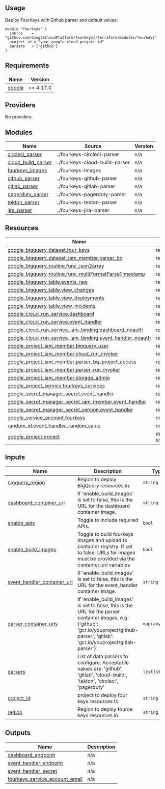 ## Usage
Deploy FourKeys with Github parser and default values:

```hcl
module "fourkeys" {
  source    = "github.com/GoogleCloudPlatform/fourkeys//terraform/modules/fourkeys"
  project_id = "your-google-cloud-project-id"
  parsers   = ['github']
}
```

## Requirements

| Name | Version |
|------|---------|
| <a name="requirement_google"></a> [google](#requirement\_google) | >= 4.17.0 |

## Providers

No providers.

## Modules

| Name | Source | Version |
|------|--------|---------|
| <a name="module_circleci_parser"></a> [circleci\_parser](#module\_circleci\_parser) | ../fourkeys-circleci-parser | n/a |
| <a name="module_cloud_build_parser"></a> [cloud\_build\_parser](#module\_cloud\_build\_parser) | ../fourkeys-cloud-build-parser | n/a |
| <a name="module_fourkeys_images"></a> [fourkeys\_images](#module\_fourkeys\_images) | ../fourkeys-images | n/a |
| <a name="module_github_parser"></a> [github\_parser](#module\_github\_parser) | ../fourkeys-github-parser | n/a |
| <a name="module_gitlab_parser"></a> [gitlab\_parser](#module\_gitlab\_parser) | ../fourkeys-gitlab-parser | n/a |
| <a name="module_pagerduty_parser"></a> [pagerduty\_parser](#module\_pagerduty\_parser) | ../fourkeys-pagerduty-parser | n/a |
| <a name="module_tekton_parser"></a> [tekton\_parser](#module\_tekton\_parser) | ../fourkeys-tekton-parser | n/a |
| <a name="module_jira_parser"></a> [jira\_parser](#module\jira\_parser) | ../fourkeys-jira-parser | n/a |

## Resources

| Name | Type |
|------|------|
| [google_bigquery_dataset.four_keys](https://registry.terraform.io/providers/hashicorp/google/latest/docs/resources/bigquery_dataset) | resource |
| [google_bigquery_dataset_iam_member.parser_bq](https://registry.terraform.io/providers/hashicorp/google/latest/docs/resources/bigquery_dataset_iam_member) | resource |
| [google_bigquery_routine.func_json2array](https://registry.terraform.io/providers/hashicorp/google/latest/docs/resources/bigquery_routine) | resource |
| [google_bigquery_routine.func_multiFormatParseTimestamp](https://registry.terraform.io/providers/hashicorp/google/latest/docs/resources/bigquery_routine) | resource |
| [google_bigquery_table.events_raw](https://registry.terraform.io/providers/hashicorp/google/latest/docs/resources/bigquery_table) | resource |
| [google_bigquery_table.view_changes](https://registry.terraform.io/providers/hashicorp/google/latest/docs/resources/bigquery_table) | resource |
| [google_bigquery_table.view_deployments](https://registry.terraform.io/providers/hashicorp/google/latest/docs/resources/bigquery_table) | resource |
| [google_bigquery_table.view_incidents](https://registry.terraform.io/providers/hashicorp/google/latest/docs/resources/bigquery_table) | resource |
| [google_cloud_run_service.dashboard](https://registry.terraform.io/providers/hashicorp/google/latest/docs/resources/cloud_run_service) | resource |
| [google_cloud_run_service.event_handler](https://registry.terraform.io/providers/hashicorp/google/latest/docs/resources/cloud_run_service) | resource |
| [google_cloud_run_service_iam_binding.dashboard_noauth](https://registry.terraform.io/providers/hashicorp/google/latest/docs/resources/cloud_run_service_iam_binding) | resource |
| [google_cloud_run_service_iam_binding.event_handler_noauth](https://registry.terraform.io/providers/hashicorp/google/latest/docs/resources/cloud_run_service_iam_binding) | resource |
| [google_project_iam_member.bigquery_user](https://registry.terraform.io/providers/hashicorp/google/latest/docs/resources/project_iam_member) | resource |
| [google_project_iam_member.cloud_run_invoker](https://registry.terraform.io/providers/hashicorp/google/latest/docs/resources/project_iam_member) | resource |
| [google_project_iam_member.parser_bq_project_access](https://registry.terraform.io/providers/hashicorp/google/latest/docs/resources/project_iam_member) | resource |
| [google_project_iam_member.parser_run_invoker](https://registry.terraform.io/providers/hashicorp/google/latest/docs/resources/project_iam_member) | resource |
| [google_project_iam_member.storage_admin](https://registry.terraform.io/providers/hashicorp/google/latest/docs/resources/project_iam_member) | resource |
| [google_project_service.fourkeys_services](https://registry.terraform.io/providers/hashicorp/google/latest/docs/resources/project_service) | resource |
| [google_secret_manager_secret.event_handler](https://registry.terraform.io/providers/hashicorp/google/latest/docs/resources/secret_manager_secret) | resource |
| [google_secret_manager_secret_iam_member.event_handler](https://registry.terraform.io/providers/hashicorp/google/latest/docs/resources/secret_manager_secret_iam_member) | resource |
| [google_secret_manager_secret_version.event_handler](https://registry.terraform.io/providers/hashicorp/google/latest/docs/resources/secret_manager_secret_version) | resource |
| [google_service_account.fourkeys](https://registry.terraform.io/providers/hashicorp/google/latest/docs/resources/service_account) | resource |
| [random_id.event_handler_random_value](https://registry.terraform.io/providers/hashicorp/random/latest/docs/resources/id) | resource |
| [google_project.project](https://registry.terraform.io/providers/hashicorp/google/latest/docs/data-sources/project) | data source |


## Inputs

| Name | Description | Type | Default | Required |
|------|-------------|------|---------|:--------:|
| <a name="input_bigquery_region"></a> [bigquery\_region](#input\_bigquery\_region) | Region to deploy BigQuery resources in. | `string` | `"US"` | no |
| <a name="input_dashboard_container_url"></a> [dashboard\_container\_url](#input\_dashboard\_container\_url) | If 'enable\_build\_images' is set to false, this is the URL for the dashboard container image. | `string` | `""` | no |
| <a name="input_enable_apis"></a> [enable\_apis](#input\_enable\_apis) | Toggle to include required APIs. | `bool` | `false` | no |
| <a name="input_enable_build_images"></a> [enable\_build\_images](#input\_enable\_build\_images) | Toggle to build fourkeys images and upload to container registry. If set to false, URLs for images must be provided via the container\_url variables | `bool` | `true` | no |
| <a name="input_event_handler_container_url"></a> [event\_handler\_container\_url](#input\_event\_handler\_container\_url) | If 'enable\_build\_images' is set to false, this is the URL for the event\_handler container image. | `string` | `""` | no |
| <a name="input_parser_container_urls"></a> [parser\_container\_urls](#input\_parser\_container\_urls) | If 'enable\_build\_images' is set to false, this is the URL for the parser container images. e.g: {'github': 'gcr.io/youproject/github-parser', 'gitlab': 'gcr.io/youproject/gitlab-parser'} | `map(any)` | `{}` | no |
| <a name="input_parsers"></a> [parsers](#input\_parsers) | List of data parsers to configure. Acceptable values are: 'github', 'gitlab', 'cloud-build', 'tekton', 'circleci', 'pagerduty' | `list(string)` | n/a | yes |
| <a name="input_project_id"></a> [project\_id](#input\_project\_id) | project to deploy four keys resources to | `string` | n/a | yes |
| <a name="input_region"></a> [region](#input\_region) | Region to deploy fource keys resources in. | `string` | `"us-central1"` | no |

## Outputs

| Name | Description |
|------|-------------|
| <a name="output_dashboard_endpoint"></a> [dashboard\_endpoint](#output\_dashboard\_endpoint) | n/a |
| <a name="output_event_handler_endpoint"></a> [event\_handler\_endpoint](#output\_event\_handler\_endpoint) | n/a |
| <a name="output_event_handler_secret"></a> [event\_handler\_secret](#output\_event\_handler\_secret) | n/a |
| <a name="output_fourkeys_service_account_email"></a> [fourkeys\_service\_account\_email](#output\_fourkeys\_service\_account\_email) | n/a |
